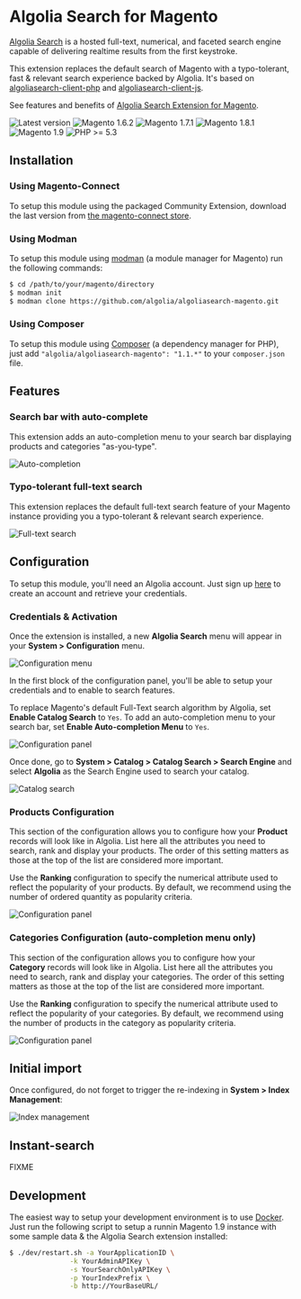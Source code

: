 Algolia Search for Magento
==================

[Algolia Search](http://www.algolia.com) is a hosted full-text, numerical, and faceted search engine capable of delivering realtime results from the first keystroke.

This extension replaces the default search of Magento with a typo-tolerant, fast & relevant search experience backed by Algolia. It's based on [algoliasearch-client-php](https://github.com/algolia/algoliasearch-client-php) and [algoliasearch-client-js](https://github.com/algolia/algoliasearch-client-js).


See features and benefits of [Algolia Search Extension for Magento](https://www.algolia.com/with/magento).

![Latest version](https://img.shields.io/badge/latest-1.1.4-green.svg)
![Magento 1.6.2](https://img.shields.io/badge/magento-1.6.2-blue.svg)
![Magento 1.7.1](https://img.shields.io/badge/magento-1.7.1-blue.svg)
![Magento 1.8.1](https://img.shields.io/badge/magento-1.8.1-blue.svg)
![Magento 1.9](https://img.shields.io/badge/magento-1.9-blue.svg)
![PHP >= 5.3](https://img.shields.io/badge/php-%3E=5.3-green.svg)

Installation
--------------

### Using Magento-Connect

To setup this module using the packaged Community Extension, download the last version from [the magento-connect store](http://www.magentocommerce.com/magento-connect/algolia-search-extension.html).

### Using Modman

To setup this module using [modman](https://github.com/colinmollenhour/modman) (a module manager for Magento) run the following commands:

```sh
$ cd /path/to/your/magento/directory
$ modman init
$ modman clone https://github.com/algolia/algoliasearch-magento.git
```

### Using Composer

To setup this module using [Composer](https://getcomposer.org/) (a dependency manager for PHP), just add ```"algolia/algoliasearch-magento": "1.1.*"``` to your ```composer.json``` file.

Features
--------

### Search bar with auto-complete

This extension adds an auto-completion menu to your search bar displaying products and categories "as-you-type".

![Auto-completion](doc/auto-completion.gif)

### Typo-tolerant full-text search

This extension replaces the default full-text search feature of your Magento instance providing you a typo-tolerant & relevant search experience.

![Full-text search](doc/fts.png)


Configuration
--------------

To setup this module, you'll need an Algolia account. Just sign up [here](http://www.algolia.com/users/sign_up) to create an account and retrieve your credentials.

### Credentials & Activation

Once the extension is installed, a new **Algolia Search** menu will appear in your **System > Configuration** menu.

![Configuration menu](doc/configuration-menu.png)

In the first block of the configuration panel, you'll be able to setup your credentials and to enable to search features.

To replace Magento's default Full-Text search algorithm by Algolia, set **Enable Catalog Search** to `Yes`. To add an auto-completion menu to your search bar, set **Enable Auto-completion Menu** to `Yes`.

![Configuration panel](doc/configuration-credentials.png)

Once done, go to **System > Catalog > Catalog Search > Search Engine** and select **Algolia** as the Search Engine used to search your catalog.

![Catalog search](doc/catalog-search.png)


### Products Configuration

This section of the configuration allows you to configure how your **Product** records will look like in Algolia. List here all the attributes you need to search, rank and display your products. The order of this setting matters as those at the top of the list are considered more important.

Use the **Ranking** configuration to specify the numerical attribute used to reflect the popularity of your products. By default, we recommend using the number of ordered quantity as popularity criteria.

![Configuration panel](doc/configuration-product.png)

### Categories Configuration (auto-completion menu only)

This section of the configuration allows you to configure how your **Category** records will look like in Algolia. List here all the attributes you need to search, rank and display your categories. The order of this setting matters as those at the top of the list are considered more important.

Use the **Ranking** configuration to specify the numerical attribute used to reflect the popularity of your categories. By default, we recommend using the number of products in the category as popularity criteria.

![Configuration panel](doc/configuration-category.png)

Initial import
-----------------

Once configured, do not forget to trigger the re-indexing in **System > Index Management**:

![Index management](doc/index-management.png)


Instant-search
---------------

FIXME


Development
------------
The easiest way to setup your development environment is to use [Docker](https://www.docker.com/). Just run the following script to setup a runnin Magento 1.9 instance with some sample data & the Algolia Search extension installed:

```sh
$ ./dev/restart.sh -a YourApplicationID \
               -k YourAdminAPIKey \
               -s YourSearchOnlyAPIKey \
               -p YourIndexPrefix \
               -b http://YourBaseURL/
```
